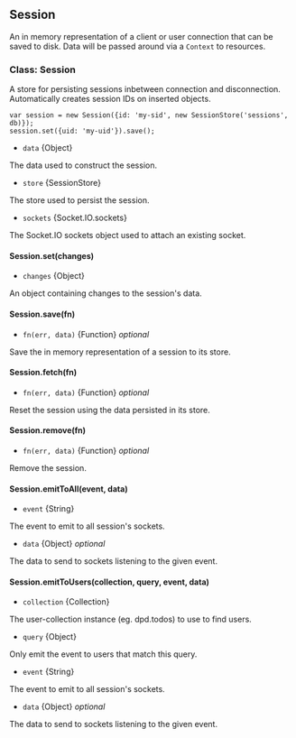 <!--{
  title: 'Session',
  tags: ['session', 'sockets', 'authenticaiton', 'auth']
}-->

## Session

An in memory representation of a client or user connection that can be saved to disk. Data will be passed around via a `Context` to resources.

### Class: Session

A store for persisting sessions inbetween connection and disconnection. Automatically creates session IDs on inserted objects.

    var session = new Session({id: 'my-sid', new SessionStore('sessions', db)});
    session.set({uid: 'my-uid'}).save();

    
* `data` {Object} 

The data used to construct the session.

* `store` {SessionStore} 

The store used to persist the session.

* `sockets` {Socket.IO.sockets} 

The Socket.IO sockets object used to attach an existing socket.

#### Session.set(changes) <!-- ref -->

* `changes` {Object} 

An object containing changes to the session's data.

#### Session.save(fn) <!-- ref -->

* `fn(err, data)` {Function} *optional*

Save the in memory representation of a session to its store.

#### Session.fetch(fn) <!-- ref -->

* `fn(err, data)` {Function} *optional*

Reset the session using the data persisted in its store.

#### Session.remove(fn) <!-- ref -->

* `fn(err, data)` {Function} *optional*

Remove the session.

#### Session.emitToAll(event, data) <!-- ref -->

* `event` {String}

The event to emit to all session's sockets.

* `data` {Object} *optional*

The data to send to sockets listening to the given event.

#### Session.emitToUsers(collection, query, event, data) <!-- ref -->

* `collection` {Collection}

The user-collection instance (eg. dpd.todos) to use to find users.

* `query` {Object}

Only emit the event to users that match this query.

* `event` {String}

The event to emit to all session's sockets.

* `data` {Object} *optional*

The data to send to sockets listening to the given event.